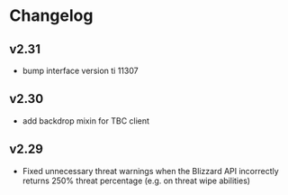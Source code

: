 # Changelog

## v2.31
* bump interface version ti 11307

## v2.30
* add backdrop mixin for TBC client

## v2.29
* Fixed unnecessary threat warnings when the Blizzard API  incorrectly returns 250% threat percentage (e.g. on threat wipe abilities)
